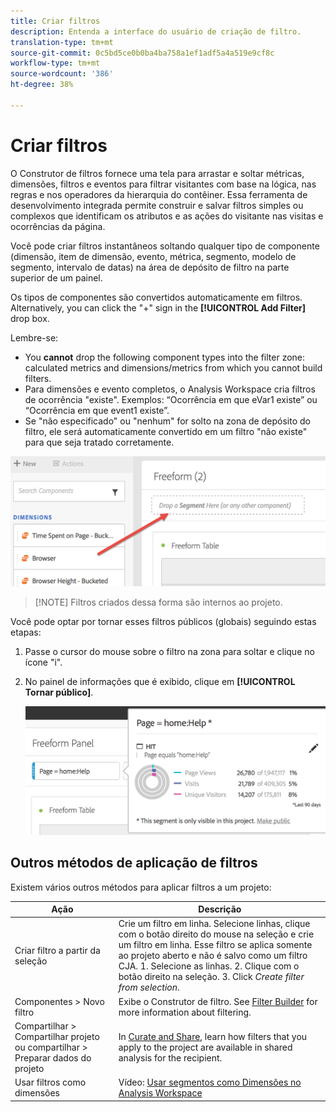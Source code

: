 ```yaml
---
title: Criar filtros
description: Entenda a interface do usuário de criação de filtro.
translation-type: tm+mt
source-git-commit: 0c5bd5ce0b0ba4ba758a1ef1adf5a4a519e9cf8c
workflow-type: tm+mt
source-wordcount: '386'
ht-degree: 38%

---
```



# Criar filtros

O Construtor de filtros fornece uma tela para arrastar e soltar métricas, dimensões, filtros e eventos para filtrar visitantes com base na lógica, nas regras e nos operadores da hierarquia do contêiner. Essa ferramenta de desenvolvimento integrada permite construir e salvar filtros simples ou complexos que identificam os atributos e as ações do visitante nas visitas e ocorrências da página.

Você pode criar filtros instantâneos soltando qualquer tipo de componente (dimensão, item de dimensão, evento, métrica, segmento, modelo de segmento, intervalo de datas) na área de depósito de filtro na parte superior de um painel.

Os tipos de componentes são convertidos automaticamente em filtros. Alternatively, you can click the &quot;+&quot; sign in the **[!UICONTROL Add Filter]** drop box.

Lembre-se:

* You **cannot** drop the following component types into the filter zone: calculated metrics and dimensions/metrics from which you cannot build filters.
* Para dimensões e evento completos, o Analysis Workspace cria filtros de ocorrência &quot;existe&quot;. Exemplos: “Ocorrência em que eVar1 existe” ou “Ocorrência em que event1 existe”.
* Se &quot;não especificado&quot; ou &quot;nenhum&quot; for solto na zona de depósito do filtro, ele será automaticamente convertido em um filtro &quot;não existe&quot; para que seja tratado corretamente.

![](assets/segment-dropzone.png)

>[!NOTE] Filtros criados dessa forma são internos ao projeto.

Você pode optar por tornar esses filtros públicos (globais) seguindo estas etapas:

1. Passe o cursor do mouse sobre o filtro na zona para soltar e clique no ícone &quot;i&quot;.
1. No painel de informações que é exibido, clique em **[!UICONTROL Tornar público]**.

   ![](assets/segment-info.png)

## Outros métodos de aplicação de filtros

Existem vários outros métodos para aplicar filtros a um projeto:

| Ação | Descrição |
|--- |--- |
| Criar filtro a partir da seleção | Crie um filtro em linha. Selecione linhas, clique com o botão direito do mouse na seleção e crie um filtro em linha. Esse filtro se aplica somente ao projeto aberto e não é salvo como um filtro CJA. 1. Selecione as linhas.  2. Clique com o botão direito na seleção.  3. Click *Create filter from selection*. |
| Componentes > Novo filtro | Exibe o Construtor de filtro. See [Filter Builder](https://docs.adobe.com/content/help/pt-BR/analytics/components/segmentation/segmentation-workflow/seg-build.html) for more information about filtering. |
| Compartilhar > Compartilhar projeto ou compartilhar > Preparar dados do projeto | In [Curate and Share](https://docs.adobe.com/content/help/pt-BR/analytics/analyze/analysis-workspace/curate-share/curate.html#concept_4A9726927E7C44AFA260E2BB2721AFC6), learn how filters that you apply to the project are available in shared analysis for the recipient. |
| Usar filtros como dimensões | Vídeo: [Usar segmentos como Dimensões no Analysis Workspace](https://www.youtube.com/watch?v=WmSdReKTWto&amp;list=PL2tCx83mn7GuNnQdYGOtlyCu0V5mEZ8sS&amp;index=39) |
